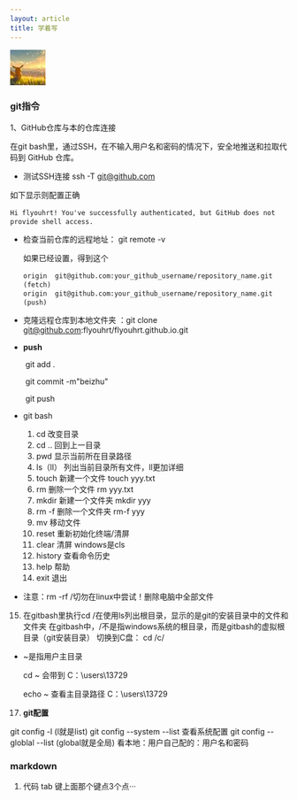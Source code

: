 ```yaml
---
layout: article
title: 学着写
---
```




![](/assets/pikaqiu.jpg)

### git指令

1、GitHub仓库与本的仓库连接

在git bash里，通过SSH，在不输入用户名和密码的情况下，安全地推送和拉取代码到 GitHub 仓库。

- 测试SSH连接    ssh -T git@github.com

如下显示则配置正确

```
Hi flyouhrt! You've successfully authenticated, but GitHub does not provide shell access.
```

- 检查当前仓库的远程地址： git remote -v

  如果已经设置，得到这个

  ```
  origin  git@github.com:your_github_username/repository_name.git (fetch)
  origin  git@github.com:your_github_username/repository_name.git (push)
  
  ```

- 克隆远程仓库到本地文件夹 ：git clone git@github.com:flyouhrt/flyouhrt.github.io.git

- **push**

  ​	git add .

  ​	git commit -m"beizhu"

  ​	git push

- git bash

	1) cd   改变目录
	1) cd ..  回到上一目录
	1) pwd   显示当前所在目录路径
	1) ls（ll）  列出当前目录所有文件，ll更加详细
	1) touch    新建一个文件  touch yyy.txt
	1) rm 删除一个文件   rm yyy.txt
	1) mkdir 新建一个文件夹    mkdir yyy
	1) rm -f   删除一个文件夹    rm-f yyy
	1) mv 移动文件
	1) reset 重新初始化终端/清屏
	1) clear 清屏   windows是cls
	1) history   查看命令历史
	1) help   帮助
	1) exit    退出

- 注意：rm -rf /切勿在linux中尝试！删除电脑中全部文件



15. 在gitbash里执行cd /在使用ls列出根目录，显示的是git的安装目录中的文件和文件夹
    	在gitbash中，/不是指windows系统的根目录，而是gitbash的虚拟根目录（git安装目录）
    	切换到C盘：  cd /c/

- ~是指用户主目录

  cd ~        会带到       C：\users\13729

  echo ~    查看主目录路径  C：\users\13729
  
17. **git配置** 

   git config -l  (l就是list)
   git config --system --list 查看系统配置
   git config --globlal --list   (global就是全局) 看本地：用户自己配的：用户名和密码

### markdown

1. 代码        tab 键上面那个键点3个点···
